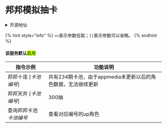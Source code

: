 # 邦邦模拟抽卡

<details>

<summary>开源地址</summary>

[https://github.com/pcrbot/bang-gacha](https://github.com/pcrbot/bang-gacha)

基于开源内容进行修改

</details>

{% hint style="info" %}
`<>`表示参数任取；`[]`表示参数可以省略。
{% endhint %}

#### 该服务默认<mark style="color:green;">启用</mark>

| 指令示例           | 功能说明                                 |
| -------------- | ------------------------------------ |
| 邦邦十连 \[_卡池编号_] | 共有234期卡池，由于appmedia未更新以后的角色数据，无法继续更新 |
| 邦邦天井 \[_卡池编号_] | 300抽                                 |
| 查询邦邦卡池 _卡池编号_  | 查看对应编号的up角色                          |
